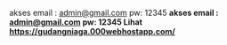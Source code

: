 akses 
email : admin@gmail.com
pw: 12345
  <strong><a href="https://gudangniaga.000webhostapp.com/"></a>
  akses 
email : admin@gmail.com
pw: 12345
  Lihat  https://gudangniaga.000webhostapp.com/</strong>
